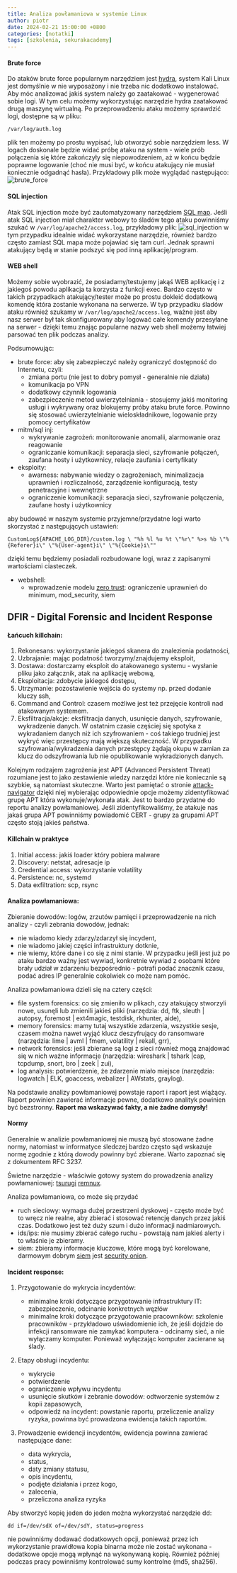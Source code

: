 ```yaml
---
title: Analiza powłamaniowa w systemie Linux
author: piotr
date: 2024-02-21 15:00:00 +0800
categories: [notatki]
tags: [szkolenia, sekurakacademy]
---
```


#### Brute force

Do ataków brute force popularnym narzędziem jest [hydra](https://www.kali.org/tools/hydra/), system Kali Linux jest domyślnie w nie wyposażony i nie trzeba nic dodatkowo instalować. Aby móc analizować jakiś system należy go zaatakować - wygenerować sobie logi. W tym celu możemy wykorzystując narzędzie hydra zaatakować drugą maszynę wirtualną. Po przeprowadzeniu ataku możemy sprawdzić logi, dostępne są w pliku:

```
/var/log/auth.log
```

plik ten możemy po prostu wypisać, lub otworzyć sobie narzędziem less. W logach doskonale będzie widać próbę ataku na system - wiele prób połączenia się które zakończyły się niepowodzeniem, aż w końcu będzie poprawne logowanie (choć nie musi być, w końcu atakujący nie musiał koniecznie odgadnąć hasła). Przykładowy plik może wyglądać następująco:
![brute_force](/assets/img/analiza_powlamaniowa/01.png)

#### SQL injection

Atak SQL injection może być zautomatyzowany narzędziem [SQL map](https://github.com/sqlmapproject/sqlmap). Jeśli atak SQL injection miał charakter webowy to śladów tego ataku powinniśmy szukać w `/var/log/apache2/access.log`, przykładowy plik:
![sql_injection](/assets/img/analiza_powlamaniowa/02.png)
w tym przypadku idealnie widać wykorzystane narzędzie, również bardzo często zamiast SQL mapa może pojawiać się tam curl. Jednak sprawni atakujący będą w stanie podszyć się pod inną aplikację/program.

#### WEB shell

Możemy sobie wyobrazić, że posiadamy/testujemy jakąś WEB aplikację i z jakiegoś powodu aplikacja ta korzysta z funkcji exec. Bardzo często w takich przypadkach atakujący/tester może po prostu dokleić dodatkową komendę która zostanie wykonana na serwerze. W typ przypadku śladów ataku również szukamy w `/var/log/apache2/access.log`, ważne jest aby nasz serwer był tak skonfigurowany aby logować całe komendy przesyłane na serwer - dzięki temu znając popularne nazwy web shell możemy łatwiej parsować ten plik podczas analizy.

Podsumowując:

- brute force: aby się zabezpieczyć należy ograniczyć dostępność do Internetu, czyli:
  - zmiana portu (nie jest to dobry pomysł - generalnie nie działa)
  - komunikacja po VPN
  - dodatkowy czynnik logowania
  - zabezpieczenie metod uwierzytelniania - stosujemy jakiś monitoring usługi i wykrywany oraz blokujemy próby ataku brute force. Powinno się stosować uwierzytelnianie wieloskładnikowe, logowanie przy pomocy certyfikatów
- mitm/sql inj:
  - wykrywanie zagrożeń: monitorowanie anomalii, alarmowanie oraz reagowanie
  - ograniczanie komunikacji: separacja sieci, szyfrowanie połączeń, zaufana hosty i użytkownicy, relacje zaufania i certyfikaty
- eksploity:
  - awarness: nabywanie wiedzy o zagrożeniach, minimalizacja uprawnień i rozliczalność, zarządzenie konfiguracją, testy penetracyjne i wewnętrzne
  - ograniczenie komunikacji: separacja sieci, szyfrowanie połączenia, zaufane hosty i użytkownicy

aby budować w naszym systemie przyjemne/przydatne logi warto skorzystać z następujących ustawień:

```
CustomLog${APACHE_LOG_DIR}/custom.log \ "%h %l %u %t \"%r\" %>s %b \"%{Referer}i\" \"%{User-agent}i\" \"%{Cookie}i\""
```

dzięki temu będziemy posiadali rozbudowane logi, wraz z zapisanymi wartościami ciasteczek.

- webshell:
  - wprowadzenie modelu [zero trust](https://www.crowdstrike.com/cybersecurity-101/zero-trust-security/): ograniczenie uprawnień do minimum, mod_security, siem

## DFIR - Digital Forensic and Incident Response

#### Łańcuch killchain:

1. Rekonesans: wykorzystanie jakiegoś skanera do znalezienia podatności,
2. Uzbrajanie: mając podatność tworzymy/znajdujemy eksploit,
3. Dostawa: dostarczamy eksploit do atakowanego systemu - wysłanie pliku jako załącznik, atak na aplikację webową,
4. Eksploitacja: zdobycie jakiegoś dostępu,
5. Utrzymanie: pozostawienie wejścia do systemy np. przed dodanie kluczy ssh,
6. Command and Control: czasem możliwe jest też przejęcie kontroli nad atakowanym systemem.
7. Eksfiltracja/akcje: eksfiltracja danych, usunięcie danych, szyfrowanie, wykradzenie danych.
   W ostatnim czasie częściej się spotyka z wykradaniem danych niż ich szyfrowaniem - coś takiego trudniej jest wykryć więc przestępcy mają większą skuteczność. W przypadku szyfrowania/wykradzenia danych przestępcy żądają okupu w zamian za klucz do odszyfrowania lub nie opublikowanie wykradzionych danych.

Kolejnym rodzajem zagrożenia jest APT (Advanced Persistent Threat) rozumiane jest to jako zestawienie wiedzy narzędzi które nie koniecznie są szybkie, są natomiast skuteczne. Warto jest pamiętać o stronie [attack-navigator](https://mitre-attack.github.io/attack-navigator/) dzięki niej wybierając odpowiednie opcje możemy zidentyfikować grupę APT która wykonuje/wykonała atak. Jest to bardzo przydatne do reportu analizy powłamaniowej. Jeśli zidentyfikowaliśmy, że atakuje nas jakaś grupa APT powinniśmy powiadomić CERT - grupy za grupami APT często stoją jakieś państwa.

#### Killchain w praktyce

1. Initial access: jakiś loader który pobiera malware
2. Discovery: netstat, adresacje ip
3. Credential access: wykorzystanie volatility
4. Persistence: nc, systemd
5. Data exfiltration: scp, rsync

#### Analiza powłamaniowa:

Zbieranie dowodów: logów, zrzutów pamięci i przeprowadzenie na nich analizy - czyli zebrania dowodów, jednak:

- nie wiadomo kiedy zdarzy/zdarzył się incydent,
- nie wiadomo jakiej części infrastruktury dotknie,
- nie wiemy, które dane i co się z nimi stanie.
  W przypadku jeśli jest już po ataku bardzo ważny jest wywiad, konkretnie wywiad z osobami które brały udział w zdarzeniu bezpośrednio - potrafi podać znacznik czasu, podać adres IP generalnie cokolwiek co może nam pomóc.

Analiza powłamaniowa dzieli się na cztery części:

- file system forensics:
  co się zmieniło w plikach, czy atakujący stworzyli nowe, usunęli lub zmienili jakieś pliki (narzędzia: dd, ftk, sleuth | autopsy, foremost | ext4magic, testdisk, rkhunter, aide),
- memory forensics:
  mamy tutaj wszystkie zdarzenia, wszystkie sesje, czasem można nawet wyjąć klucz deszyfrujący do ransomware (narzędzia: lime | avml | fmem, volatility | rekall, grr),
- network forensics:
  jeśli zbierane są logi z sieci również mogą znajdować się w nich ważne informacje (narzędzia: wireshark | tshark |cap, tcpdump, snort, bro | zeek | zui),
- log analysis:
  potwierdzenie, że zdarzenie miało miejsce (narzędzia: logwatch | ELK, goaccess, webalizer | AWstats, graylog).

Na podstawie analizy powłamaniowej powstaje raport i raport jest wiążący. Raport powinien zawierać informacje pewne, dodatkowo analityk powinien być bezstronny. **Raport ma wskazywać fakty, a nie żadne domysły!**

#### Normy

Generalnie w analizie powłamaniowej nie muszą być stosowane żadne normy, natomiast w informatyce śledczej bardzo często sąd wskazuje normę zgodnie z którą dowody powinny być zbierane. Warto zapoznać się z dokumentem RFC 3237.

Świetne narzędzie - właściwie gotowy system do prowadzenia analizy powłamaniowej: [tsurugi](https://tsurugi-linux.org/) [remnux](https://remnux.org/).

Analiza powłamaniowa, co może się przydać

- ruch sieciowy: wymaga dużej przestrzeni dyskowej - często może być to wręcz nie realne, aby zbierać i stosować retencję danych przez jakiś czas. Dodatkowo jest też duży szum i dużo informacji nadmiarowych.
- ids/ips: nie musimy zbierać całego ruchu - powstają nam jakieś alerty i to właśnie je zbieramy.
- siem: zbieramy informacje kluczowe, które mogą być korelowane, darmowym dobrym [siem](https://en.wikipedia.org/wiki/Security_information_and_event_management) jest [security onion](https://securityonionsolutions.com/).

#### Incident response:

1. Przygotowanie do wykrycia incydentów:

   - minimalne kroki dotyczące przygotowanie infrastruktury IT: zabezpieczenie, odcinanie konkretnych węzłów
   - minimalne kroki dotyczące przygotowanie pracowników: szkolenie pracowników - przykładowo uświadomienie ich, że jeśli dojdzie do infekcji ransomware nie zamykać komputera - odcinamy sieć, a nie wyłączamy komputer. Ponieważ wyłączając komputer zacierane są ślady.

2. Etapy obsługi incydentu:

   - wykrycie
   - potwierdzenie
   - ograniczenie wpływu incydentu
   - usunięcie skutków i zebranie dowodów: odtworzenie systemów z kopii zapasowych,
   - odpowiedź na incydent: powstanie raportu, przeliczenie analizy ryzyka, powinna być prowadzona ewidencja takich raportów.

3. Prowadzenie ewidencji incydentów, ewidencja powinna zawierać następujące dane:

   - data wykrycia,
   - status,
   - daty zmiany statusu,
   - opis incydentu,
   - podjęte działania i przez kogo,
   - zalecenia,
   - przeliczona analiza ryzyka

Aby stworzyć kopię jeden do jeden można wykorzystać narzędzie dd:

```
dd if=/dev/sdX of=/dev/sdY, status=progress
```

nie powinniśmy dodawać dodatkowych opcji, ponieważ przez ich wykorzystanie prawidłowa kopia binarna może nie zostać wykonana - dodatkowe opcje mogą wpłynąć na wykonywaną kopię. Również później podczas pracy powinniśmy kontrolować sumy kontrolne (md5, sha256).
